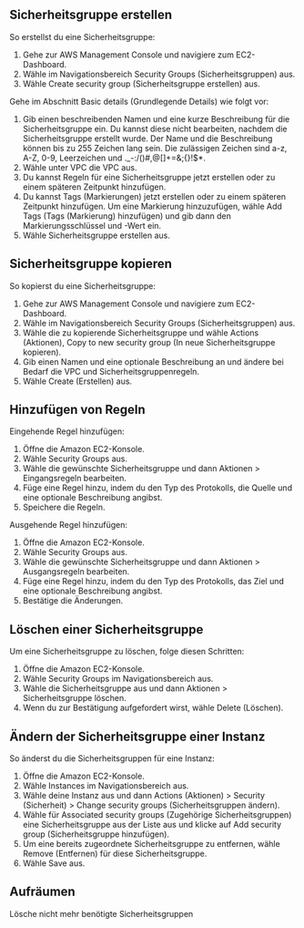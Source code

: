 ## Sicherheitsgruppe erstellen

So erstellst du eine Sicherheitsgruppe:

1. Gehe zur AWS Management Console und navigiere zum EC2-Dashboard.
2. Wähle im Navigationsbereich Security Groups (Sicherheitsgruppen) aus.
3. Wähle Create security group (Sicherheitsgruppe erstellen) aus.

Gehe im Abschnitt Basic details (Grundlegende Details) wie folgt vor:

1. Gib einen beschreibenden Namen und eine kurze Beschreibung für die Sicherheitsgruppe ein. Du kannst diese nicht bearbeiten, nachdem die Sicherheitsgruppe erstellt wurde. Der Name und die Beschreibung können bis zu 255 Zeichen lang sein. Die zulässigen Zeichen sind a-z, A-Z, 0-9, Leerzeichen und ._-:/()#,@[]+=&;{}!$*.
2. Wähle unter VPC die VPC aus.
3. Du kannst Regeln für eine Sicherheitsgruppe jetzt erstellen oder zu einem späteren Zeitpunkt hinzufügen.
3. Du kannst Tags (Markierungen) jetzt erstellen oder zu einem späteren Zeitpunkt hinzufügen. Um eine Markierung hinzuzufügen, wähle Add Tags (Tags (Markierung) hinzufügen) und gib dann den Markierungsschlüssel und -Wert ein.
4. Wähle Sicherheitsgruppe erstellen aus.

## Sicherheitsgruppe kopieren

So kopierst du eine Sicherheitsgruppe:

1. Gehe zur AWS Management Console und navigiere zum EC2-Dashboard.
2. Wähle im Navigationsbereich Security Groups (Sicherheitsgruppen) aus.
3. Wähle die zu kopierende Sicherheitsgruppe und wähle Actions (Aktionen), Copy to new security group (In neue Sicherheitsgruppe kopieren).
3. Gib einen Namen und eine optionale Beschreibung an und ändere bei Bedarf die VPC und Sicherheitsgruppenregeln.
4. Wähle Create (Erstellen) aus.

## Hinzufügen von Regeln

Eingehende Regel hinzufügen:

1. Öffne die Amazon EC2-Konsole.
2. Wähle Security Groups aus.
3. Wähle die gewünschte Sicherheitsgruppe und dann Aktionen > Eingangsregeln bearbeiten.
4. Füge eine Regel hinzu, indem du den Typ des Protokolls, die Quelle und eine optionale Beschreibung angibst.
5. Speichere die Regeln.

Ausgehende Regel hinzufügen:

1. Öffne die Amazon EC2-Konsole.
2. Wähle Security Groups aus.
3. Wähle die gewünschte Sicherheitsgruppe und dann Aktionen > Ausgangsregeln bearbeiten.
4. Füge eine Regel hinzu, indem du den Typ des Protokolls, das Ziel und eine optionale Beschreibung angibst.
5. Bestätige die Änderungen.

## Löschen einer Sicherheitsgruppe

Um eine Sicherheitsgruppe zu löschen, folge diesen Schritten:

1. Öffne die Amazon EC2-Konsole.
2. Wähle Security Groups im Navigationsbereich aus.
3. Wähle die Sicherheitsgruppe aus und dann Aktionen > Sicherheitsgruppe löschen.
4. Wenn du zur Bestätigung aufgefordert wirst, wähle Delete (Löschen).

## Ändern der Sicherheitsgruppe einer Instanz

So änderst du die Sicherheitsgruppen für eine Instanz:

1. Öffne die Amazon EC2-Konsole.
2. Wähle Instances im Navigationsbereich aus.
3. Wähle deine Instanz aus und dann Actions (Aktionen) > Security (Sicherheit) > Change security groups (Sicherheitsgruppen ändern).
4. Wähle für Associated security groups (Zugehörige Sicherheitsgruppen) eine Sicherheitsgruppe aus der Liste aus und klicke auf Add security group (Sicherheitsgruppe hinzufügen).
5. Um eine bereits zugeordnete Sicherheitsgruppe zu entfernen, wähle Remove (Entfernen) für diese Sicherheitsgruppe.
6. Wähle Save aus.

## Aufräumen

Lösche nicht mehr benötigte Sicherheitsgruppen